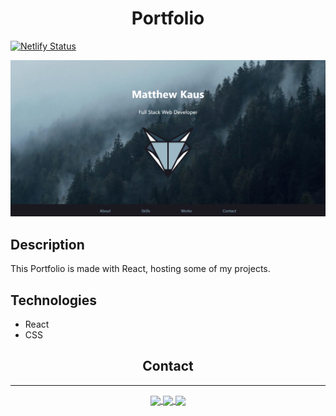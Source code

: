 <div align="center"><h1>Portfolio</h1></div>

[![Netlify Status](https://api.netlify.com/api/v1/badges/d248b8f4-a4fa-40b5-801b-814a73cbf9cb/deploy-status)](https://matthewkaus.netlify.app/)

[![Website Image](src/assets/images/WebsiteImage.png)](https://matthewkaus.netlify.app/)

## Description
This Portfolio is made with React, hosting some of my projects.

## Technologies
* React
* CSS

<div align="center"><h2>Contact</h2></div>


 <hr />
 
 <div align='center'>
<a href="mailto:matthewkausfox@gmail.com">
  <img align="center" src="https://img.shields.io/badge/Gmail-D14836?style=for-the-badge&logo=gmail&logoColor=white" />
</a>
<a href="https://www.linkedin.com/in/matthewpkaus">
  <img align="center" target='_blank'src="https://img.shields.io/badge/LinkedIn-0077B5?style=for-the-badge&logo=linkedin&logoColor=white" />
</a>
<a href="https://matthewkaus.netlify.app/">
  <img align="center" src="https://img.shields.io/badge/PortFolio-%23000000.svg?style=for-the-badge&logo=netlify&logoColor=#00C7B7" />
</a>
</div>